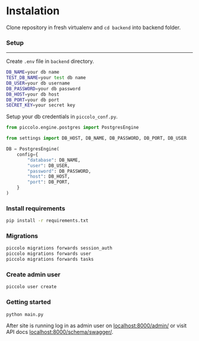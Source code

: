 # Instalation

Clone repository in fresh virtualenv and ``cd backend`` into backend folder.

### Setup
-------------------------------------------------------
Create ``.env`` file in ``backend`` directory.

```bash
DB_NAME=your db name
TEST_DB_NAME=your test db name
DB_USER=your db username
DB_PASSWORD=your db password
DB_HOST=your db host
DB_PORT=your db port
SECRET_KEY=your secret key
```

Setup your db credentials in ``piccolo_conf.py``.

```python
from piccolo.engine.postgres import PostgresEngine

from settings import DB_HOST, DB_NAME, DB_PASSWORD, DB_PORT, DB_USER

DB = PostgresEngine(
    config={
        "database": DB_NAME,
        "user": DB_USER,
        "password": DB_PASSWORD,
        "host": DB_HOST,
        "port": DB_PORT,
    }
)
```

### Install requirements

```bash
pip install -r requirements.txt
```

### Migrations

```bash
piccolo migrations forwards session_auth
piccolo migrations forwards user
piccolo migrations forwards tasks
```

### Create admin user

```bash
piccolo user create
```

### Getting started 

```bash
python main.py
```

After site is running log in as admin user on [localhost:8000/admin/](http://localhost:8000/admin/) or visit
API docs [localhost:8000/schema/swagger/](http://localhost:8000/schema/swagger).